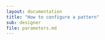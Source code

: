 ```yaml
---
layout: documentation
title: "How to configure a pattern"
sub: designer
file: parameters.md
---
```


